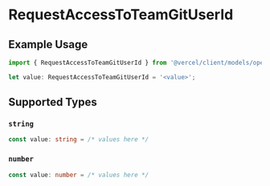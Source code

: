 # RequestAccessToTeamGitUserId

## Example Usage

```typescript
import { RequestAccessToTeamGitUserId } from '@vercel/client/models/operations';

let value: RequestAccessToTeamGitUserId = '<value>';
```

## Supported Types

### `string`

```typescript
const value: string = /* values here */
```

### `number`

```typescript
const value: number = /* values here */
```
